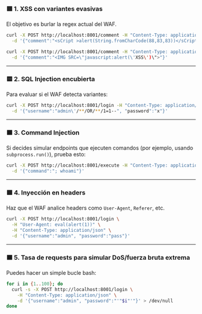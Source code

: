 ### 🟥 1. **XSS con variantes evasivas**

El objetivo es burlar la regex actual del WAF.

```bash
curl -X POST http://localhost:8001/comment -H "Content-Type: application/json" \
  -d '{"comment":"<sCript >alert(String.fromCharCode(88,83,83))</sCript>"}'
```

```bash
curl -X POST http://localhost:8001/comment -H "Content-Type: application/json" \
  -d '{"comment":"<IMG SRC=\"javascript:alert(\'XSS\')\">"}'
```

---

### 🟨 2. **SQL Injection encubierta**

Para evaluar si el WAF detecta variantes:

```bash
curl -X POST http://localhost:8001/login -H "Content-Type: application/json" \
  -d '{"username":"admin\'/**/OR/**/1=1--", "password":"x"}'
```

---

### 🟧 3. **Command Injection**

Si decides simular endpoints que ejecuten comandos (por ejemplo, usando `subprocess.run()`), prueba esto:

```bash
curl -X POST http://localhost:8001/execute -H "Content-Type: application/json" \
  -d '{"command":"; whoami"}'
```

---

### 🟪 4. **Inyección en headers**

Haz que el WAF analice headers como `User-Agent`, `Referer`, etc.

```bash
curl -X POST http://localhost:8001/login \
  -H "User-Agent: eval(alert(1))" \
  -H "Content-Type: application/json" \
  -d '{"username":"admin", "password":"pass"}'
```

---

### 🟫 5. **Tasa de requests para simular DoS/fuerza bruta extrema**

Puedes hacer un simple bucle bash:

```bash
for i in {1..100}; do
  curl -s -X POST http://localhost:8001/login \
    -H "Content-Type: application/json" \
    -d '{"username":"admin", "password":"'"$i"'"}' > /dev/null
done
```

